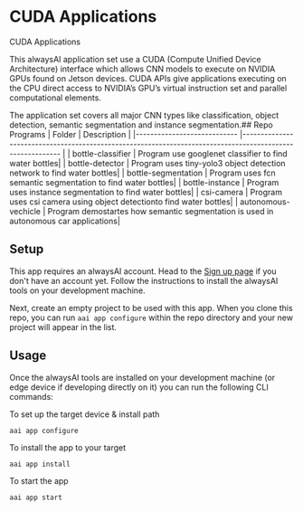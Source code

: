 # CUDA Applications

CUDA Applications

This alwaysAI application set use a CUDA (Compute Unified Device Architecture) interface which allows CNN models to execute on  NVIDIA  GPUs found on Jetson devices.  CUDA APIs give applications executing on the CPU direct access to NVIDIA’s GPU’s virtual instruction set and parallel computational elements.

The application set covers all major CNN types like classification, object detection, semantic segmentation and instance segmentation.## Repo Programs
| Folder                     	| Description                                                                                              	|
|----------------------------	|----------------------------------------------------------------------------------------------------------	|
| bottle-classifier   | Program use googlenet classifier to find water bottles|
| bottle-detector 	  | Program uses tiny-yolo3 object detection network to find water bottles|
| bottle-segmentation | Program uses fcn semantic segmentation to find water bottles|
| bottle-instance     | Program uses instance segmentation to find water bottles|
| csi-camera          | Program uses csi camera using object detectionto find water bottles|
| autonomous-vechicle | Program demostartes how semantic segmentation is used in autonomous car applications|

## Setup

This app requires an alwaysAI account. Head to the [Sign up page](https://www.alwaysai.co/dashboard) if you don't have an account yet. Follow the instructions to install the alwaysAI tools on your development machine.

Next, create an empty project to be used with this app. When you clone this repo, you can run `aai app configure` within the repo directory and your new project will appear in the list.

## Usage

Once the alwaysAI tools are installed on your development machine (or edge device if developing directly on it) you can run the following CLI commands:

To set up the target device & install path

```
aai app configure
```

To install the app to your target

```
aai app install
```

To start the app

```
aai app start
```

